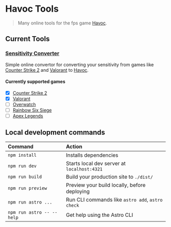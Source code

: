 # Havoc Tools

> Many online tools for the fps game [Havoc](https://store.steampowered.com/app/2149290/Havoc/).

## Current Tools

### [Sensitivity Converter](https://copperdevs.github.io/havoc-tools/tools/sensitivity-calculator/)

Simple online convertor for converting your sensitivity from games like [Counter Strike 2](https://store.steampowered.com/app/730/CounterStrike_2/) and [Valorant](https://playvalorant.com/en-us/) to [Havoc](https://store.steampowered.com/app/2149290/Havoc/).

#### Currently supported games

- [x] [Counter Strike 2](https://store.steampowered.com/app/730/CounterStrike_2/)
- [x] [Valorant](https://playvalorant.com/en-us/)
- [ ] [Overwatch](https://overwatch.blizzard.com/en-us/)
- [ ] [Rainbow Six Siege](https://www.ubisoft.com/en-us/game/rainbow-six/siege)
- [ ] [Apex Legends](https://www.ea.com/games/apex-legends)

## Local development commands

| Command                   | Action                                           |
| :------------------------ | :----------------------------------------------- |
| `npm install`             | Installs dependencies                            |
| `npm run dev`             | Starts local dev server at `localhost:4321`      |
| `npm run build`           | Build your production site to `./dist/`          |
| `npm run preview`         | Preview your build locally, before deploying     |
| `npm run astro ...`       | Run CLI commands like `astro add`, `astro check` |
| `npm run astro -- --help` | Get help using the Astro CLI                     |
